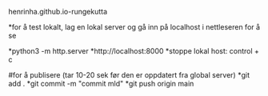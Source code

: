 henrinha.github.io-rungekutta

*for å test lokalt, lag en lokal server og gå inn på localhost i nettleseren for å se

*python3 -m http.server
*http://localhost:8000
*stoppe lokal host: control + c

#for å publisere (tar 10-20 sek før den er oppdatert fra global server)
*git add .
*git commit -m "commit mld"
*git push origin main